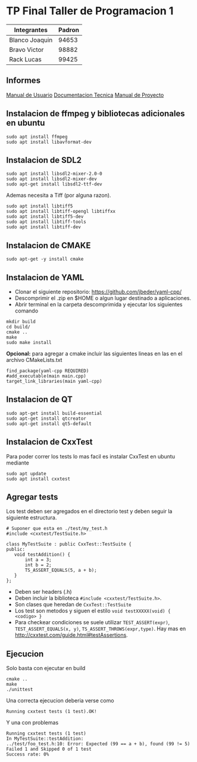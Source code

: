 # TP Final Taller de Programacion 1

| Integrantes    | Padron |
| -------------- | ------ |
| Blanco Joaquin | 94653  |
| Bravo Victor   | 98882  |
| Rack Lucas     | 99425  |

## Informes
[Manual de Usuario](https://www.overleaf.com/8662443479fxhrvfhpcpjb)
[Documentacion Tecnica](https://www.overleaf.com/5422846237hqmsxttbympm)
[Manual de Proyecto](https://www.overleaf.com/8295884323xsbzrjvqpbzw)

## Instalacion de ffmpeg y bibliotecas adicionales en ubuntu
```
sudo apt install ffmpeg
sudo apt install libavformat-dev
```

## Instalacion de SDL2
```
sudo apt install libsdl2-mixer-2.0-0
sudo apt install libsdl2-mixer-dev
sudo apt-get install libsdl2-ttf-dev
```
Ademas necesita a Tiff (por alguna razon).
```
sudo apt install libtiff5
sudo apt install libtiff-opengl libtiffxx
sudo apt install libtiff5-dev
sudo apt install libtiff-tools
sudo apt install libtiff-dev
```


## Instalacion de CMAKE

```
sudo apt-get -y install cmake
```

## Instalacion de YAML

- Clonar el siguiente repositorio: <https://github.com/jbeder/yaml-cpp/>
- Descomprimir el .zip en $HOME o algun lugar destinado a aplicaciones.
- Abrir terminal en la carpeta descomprimida y ejecutar los siguientes comando

```
mkdir build
cd build/
cmake ..
make
sudo make install
```

**Opcional:** para agregar a cmake incluir las siguientes lineas en las en el archivo CMakeLists.txt

```
find_package(yaml-cpp REQUIRED)
#add_executable(main main.cpp)
target_link_libraries(main yaml-cpp)
```

## Instalacion de QT

```
sudo apt-get install build-essential
sudo apt-get install qtcreator
sudo apt-get install qt5-default
```

## Instalacion de CxxTest

Para poder correr los tests lo mas facil es instalar CxxTest en ubuntu mediante
~~~
sudo apt update
sudo apt install cxxtest
~~~

## Agregar tests
Los test deben ser agregados en el directorio test y deben seguir la siguiente
estructura.

~~~
# Suponer que esta en ./test/my_test.h
#include <cxxtest/TestSuite.h>

class MyTestSuite : public CxxTest::TestSuite {
public:
   void testAddition() {
       int a = 3;
       int b = 2;  
       TS_ASSERT_EQUALS(5, a + b);
   }
};
~~~

- Deben ser headers (.h)
- Deben incluir la biblioteca `#include <cxxtest/TestSuite.h>`.
- Son clases que heredan de `CxxTest::TestSuite`
- Los test son metodos y siguen el estilo
  `void testXXXXX(void) { <codigo> }`
- Para checkear condiciones se suele utilizar `TEST_ASSERT(expr)`,
 `TEST_ASSERT_EQUALS(x, y)`, `TS_ASSERT_THROWS(expr,type)`. Hay mas en
  http://cxxtest.com/guide.html#testAssertions.

## Ejecucion
Solo basta con ejecutar en build
~~~
cmake ..
make
./unittest
~~~

Una correcta ejecucion deberia verse como
~~~
Running cxxtest tests (1 test).OK!
~~~

Y una con problemas
~~~
Running cxxtest tests (1 test)
In MyTestSuite::testAddition:
../test/foo_test.h:10: Error: Expected (99 == a + b), found (99 != 5)
Failed 1 and Skipped 0 of 1 test
Success rate: 0%
~~~
